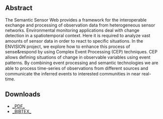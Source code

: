 ## Abstract ##

The Semantic Sensor Web provides a framework for the interoperable exchange and processing of observation data from heterogeneous sensor networks. Environmental monitoring applications deal with change detection in a spatiotemporal context. Here it is required to analyze vast amounts
of sensor data in order to react to speciﬁc situations. In the ENVISION project, we explore how to enhance this process of sense&respond by using Complex Event Processing (CEP) techniques. CEP allows deﬁning situations of change in observable variables using event patterns. By combining event processing and semantic technologies we are able to process time-series of observations from diﬀerent sources and communicate the inferred events to interested communities in near real-time.

## Downloads ##

  * [\_PDF\_](http://delivery.acm.org/10.1145/2260000/2254161/a25-llaves.pdf?ip=128.176.134.56&acc=ACTIVE%20SERVICE&CFID=112245138&CFTOKEN=46084578&__acm__=1340371839_1126a8782f01fa5ae9639a90a7a53dae)
  * [\_BIBTEX\_](http://dl.acm.org/downformats.cfm?id=2254161&parent_id=2254129&expformat=bibtex&CFID=112245138&CFTOKEN=46084578)